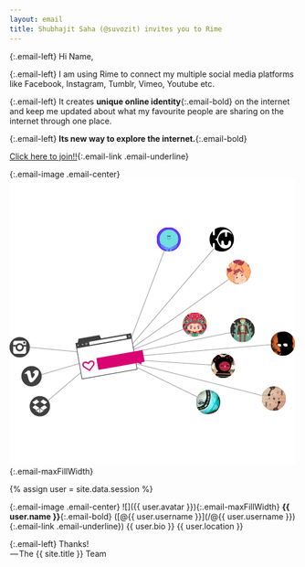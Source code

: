 ```yaml
---
layout: email
title: Shubhajit Saha (@suvozit) invites you to Rime
---
```


{:.email-left}
Hi Name,

{:.email-left}
I am using Rime to connect my multiple social media platforms like Facebook, Instagram, Tumblr, Vimeo, Youtube etc.

{:.email-left}
It creates **unique online identity**{:.email-bold} on the internet and keep me updated about what my favourite people are sharing on the internet through one place.

{:.email-left}
**Its new way to explore the internet.**{:.email-bold}

[Click here to join!!](https://rime.co){:.email-link .email-underline}


{:.email-image .email-center}
![](/buckets/email/invite.png){:.email-maxFillWidth}


{% assign user = site.data.session %}

{:.email-image .email-center}
![]({{ user.avatar }}){:.email-maxFillWidth}
<span class="email-caption">
**{{ user.name }}**{:.email-bold} ([@{{ user.username }}](/@{{ user.username }}){:.email-link .email-underline})
{{ user.bio }}
{{ user.location }}
</span>

{:.email-left}
Thanks!
<br> — The {{ site.title }} Team